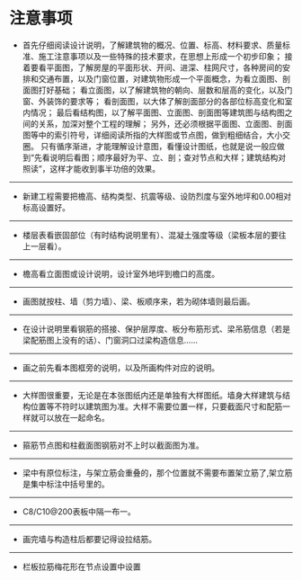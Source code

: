 # 注意事项
- 首先仔细阅读设计说明，了解建筑物的概况、位置、标高、材料要求、质量标准、施工注意事项以及一些特殊的技术要求，在思想上形成一个初步印象； 接着要看平面图，了解房屋的平面形状、开间、进深、柱网尺寸，各种房间的安排和交通布置，以及门窗位置，对建筑物形成一个平面概念，为看立面图、剖面图打好基础； 看立面图，以了解建筑物的朝向、层数和层高的变化，以及门窗、外装饰的要求等； 看剖面图，以大体了解剖面部分的各部位标高变化和室内情况； 最后看结构图，以了解平面图、立面图、剖面图等建筑图与结构图之间的关系，加深对整个工程的理解； 另外，还必须根据平面图、立面图、剖面图等中的索引符号，详细阅读所指的大样图或节点图，做到粗细结合，大小交圈。 只有循序渐进，才能理解设计意图，看懂设计图纸，也就是说一般应做到“先看说明后看图；顺序最好为平、立、剖；查对节点和大样；建筑结构对照读”，这样才能收到事半功倍的效果。
***
- 新建工程需要把檐高、结构类型、抗震等级、设防烈度与室外地坪和0.00相对标高设置好。
***
- 楼层表看嵌固部位（有时结构说明里有）、混凝土强度等级（梁板本层的要往上一层看）。
***
- 檐高看立面图或设计说明，设计室外地坪到檐口的高度。
***
- 画图就按柱、墙（剪力墙）、梁、板顺序来，若为砌体墙则最后画。
***
- 在设计说明里看钢筋的搭接、保护层厚度、板分布筋形式、梁吊筋信息（若是梁配筋图上没有的话）、门窗洞口过梁构造信息......
***
- 画之前先看本图框旁的说明，以及所画构件对应的说明。
***
- 大样图很重要，无论是在本张图纸内还是单独有大样图纸。墙身大样建筑与结构位置等不符时以建筑图为准。大样不需要位置一样，只要截面尺寸和配筋一样就可以放在一起命名。
***
- 箍筋节点图和柱截面图钢筋对不上时以截面图为准。
***
- 梁中有原位标注，与架立筋会重叠的，那个位置就不需要布置架立筋了,架立筋是集中标注中括号里的。
***
- C8/C10@200表板中隔一布一。
***
- 画完墙与构造柱后都要记得设拉结筋。
***
- 栏板拉筋梅花形在节点设置中设置
